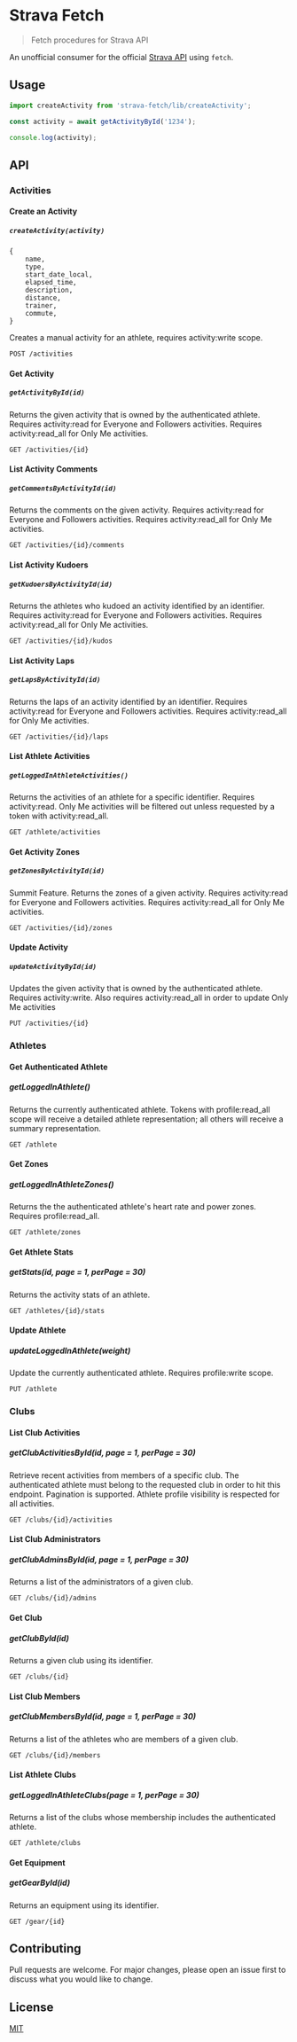 # Strava Fetch
> Fetch procedures for Strava API

An unofficial consumer for the official [Strava API](http://developers.strava.com/docs/reference/) using `fetch`.

## Usage

```js
import createActivity from 'strava-fetch/lib/createActivity';

const activity = await getActivityById('1234');

console.log(activity);

```

## API

### Activities

#### Create an Activity

##### `createActivity(activity)`

```
{
	name,
	type,
	start_date_local,
	elapsed_time,
	description,
	distance,
	trainer,
	commute,
}
```

Creates a manual activity for an athlete, requires activity:write scope.

`POST /activities`

#### Get Activity

##### `getActivityById(id)`

Returns the given activity that is owned by the authenticated athlete. Requires activity:read for Everyone and Followers activities. Requires activity:read_all for Only Me activities.

`GET /activities/{id}`

#### List Activity Comments

##### `getCommentsByActivityId(id)`

Returns the comments on the given activity. Requires activity:read for Everyone and Followers activities. Requires activity:read_all for Only Me activities.

`GET /activities/{id}/comments`

#### List Activity Kudoers

##### `getKudoersByActivityId(id)`

Returns the athletes who kudoed an activity identified by an identifier. Requires activity:read for Everyone and Followers activities. Requires activity:read_all for Only Me activities.

`GET /activities/{id}/kudos`

#### List Activity Laps

##### `getLapsByActivityId(id)`

Returns the laps of an activity identified by an identifier. Requires activity:read for Everyone and Followers activities. Requires activity:read_all for Only Me activities.

`GET /activities/{id}/laps`

#### List Athlete Activities

##### `getLoggedInAthleteActivities()`

Returns the activities of an athlete for a specific identifier. Requires activity:read. Only Me activities will be filtered out unless requested by a token with activity:read_all.

`GET /athlete/activities`

#### Get Activity Zones

##### `getZonesByActivityId(id)`

Summit Feature. Returns the zones of a given activity. Requires activity:read for Everyone and Followers activities. Requires activity:read_all for Only Me activities.

`GET /activities/{id}/zones`

#### Update Activity

##### `updateActivityById(id)`

Updates the given activity that is owned by the authenticated athlete. Requires activity:write. Also requires activity:read_all in order to update Only Me activities

`PUT /activities/{id}`

### Athletes

#### Get Authenticated Athlete

##### getLoggedInAthlete()

Returns the currently authenticated athlete. Tokens with profile:read_all scope will receive a detailed athlete representation; all others will receive a summary representation.

`GET /athlete`

#### Get Zones

##### getLoggedInAthleteZones()

Returns the the authenticated athlete's heart rate and power zones. Requires profile:read_all.

`GET /athlete/zones`

#### Get Athlete Stats

##### getStats(id, page = 1, perPage = 30)

Returns the activity stats of an athlete.

`GET /athletes/{id}/stats`

#### Update Athlete

##### updateLoggedInAthlete(weight)
Update the currently authenticated athlete. Requires profile:write scope.

`PUT /athlete`

### Clubs

#### List Club Activities

##### getClubActivitiesById(id, page = 1, perPage = 30)

Retrieve recent activities from members of a specific club. The authenticated athlete must belong to the requested club in order to hit this endpoint. Pagination is supported. Athlete profile visibility is respected for all activities.

`GET /clubs/{id}/activities`

#### List Club Administrators

##### getClubAdminsById(id, page = 1, perPage = 30)

Returns a list of the administrators of a given club.

`GET /clubs/{id}/admins`

#### Get Club

##### getClubById(id)

Returns a given club using its identifier.

`GET /clubs/{id}`

#### List Club Members

##### getClubMembersById(id, page = 1, perPage = 30)

Returns a list of the athletes who are members of a given club.

`GET /clubs/{id}/members`

#### List Athlete Clubs

##### getLoggedInAthleteClubs(page = 1, perPage = 30)

Returns a list of the clubs whose membership includes the authenticated athlete.

`GET /athlete/clubs`

#### Get Equipment

##### getGearById(id)

Returns an equipment using its identifier.

`GET /gear/{id}`

## Contributing

Pull requests are welcome. For major changes, please open an issue first to discuss what you would like to change.

## License

[MIT](https://choosealicense.com/licenses/mit/)
